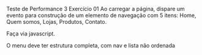 Teste de Performance 3
Exercício 01
Ao carregar a página, dispare um evento para construção de um elemento de navegação com 5 itens: Home, Quem somos, Lojas, Produtos, Contato.

Faça via javascript.

O menu deve ter estrutura completa, com nav e lista não ordenada